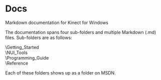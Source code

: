 Docs====Markdown documentation for Kinect for WindowsThe documentation spans four sub-folders and multiple Markdown (.md) files.  Sub-folders are as follows:\Getting\_Started  \NUI_Tools  \Programming\_Guide  \ReferenceEach of these folders shows up as a folder on MSDN.